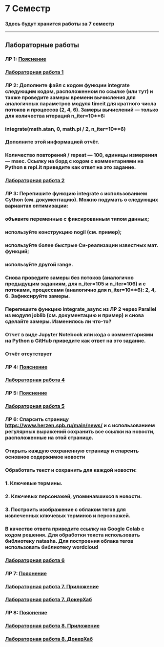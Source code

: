 # 7 Семестр
### Здесь будут хранится работы за 7 семестр
___________________________________________________________________________________
## Лабораторные работы

### ЛР 1: [Пояснение](https://replit.com/@zhukov/prog7-t1-lr1?v=1)
### [Лабораторная работа 1](https://docs.google.com/document/d/1af4W1p6Mhh0FgrTfOl6pIcJN--mFYKJu/edit)

### ЛР 2: Дополните файл с кодом функции integrate следующим кодом, расположенном по ссылке (или тут) и также проведите замеры времени вычисления для аналогичных параметров модуля timeit для кратного числа потоков и процессов (2, 4, 6). Замеры вычислений — только для количества итераций n_iter=10**6: 

### integrate(math.atan, 0, math.pi / 2, n_iter=10**6)
### Дополните этой информацией отчёт.

### Количество повторений / repeat — 100, единицы измерения — msec. Ссылку на борд с кодом с комментариями на Python в repl.it приведите как ответ на это задание.
### [Лабораторная работа 2](https://docs.google.com/document/d/1vuFrapRKqUzOZReTEeeDFq2ty5zCqyD1/edit)

### ЛР 3: Перепишите функцию integrate с использованием Cython (см. документацию). Можно подумать о следующих вариантах оптимизации: 
### объявите переменные с фиксированным типом данных;
### используйте конструкцию nogil (см. пример);
### используйте более быстрые Си-реализации известных мат. функций;
### используйте другой range.
### Снова проведите замеры без потоков (аналогично предыдущим заданиям, для n_iter=10**5 и n_iter=10**6) и с потоками, процессами (аналогично для n_iter=10**6): 2, 4, 6. Зафиксируйте замеры. 
### Перепишите функцию integrate_async из ЛР 2 через Parallel из модуля joblib (см. документацию и пример) и снова сделайте замеры. Изменилось ли что-то? 
### Отчет в виде Jupyter Notebook или кода с комментариями на Python в GitHub приведите как ответ на это задание.
### Отчёт отсутствует

### ЛР 4: [Пояснение](https://colab.research.google.com/drive/1BfSA7upBT-X0h_uzvdUVPtvuY9uzhClW?usp=sharing)
### [Лабораторная работа 4](https://colab.research.google.com/drive/1oVjO22kAeVha67xng0fOjGPGNSclwlTN?usp=sharing#scrollTo=pzdAB5X17dvU)

### ЛР 5: [Пояснение](https://replit.com/@zhukov/prog7-t2-lz6#main.py)
### [Лабораторная работа 5](https://replit.com/@egorchalapko/LR-7-Task-6#main.py)

### ЛР 6: Спарсить страницу https://www.herzen.spb.ru/main/news/ и с использованием регулярных выражений сохранить все ссылки на новости, расположенные на этой странице.

### Открыть каждую сохраненную страницу и спарсить основное содержимое новости

### Обработать текст и сохранить для каждой новости:
### 1. Ключевые термины.
### 2. Ключевых персонажей, упоминавшихся в новости.
### 3. Построить изображение с облаком тегов для извлеченных ключевых терминов и персонажей.
### В качестве ответа приведите ссылку на Google Colab с кодом решения. Для обработки текста использовать библиотеку natasha. Для построения облака тегов использовать библиотеку wordcloud

### [Лабораторная работа 6](https://colab.research.google.com/drive/1FD3RGyBMWW1B4mWOXRQtyZ1CMJEeMDL0?usp=sharing)

### ЛР 7: [Пояснение](https://replit.com/@zhukov/prog7-t3-lr7#simpleapp.py)
### [Лабораторная работа 7. Приложение](https://replit.com/@egorchalapko/prog7-t3-lr7-1#simpleapp.py)
### [Лабораторная работа 7. ДокерХаб](https://hub.docker.com/layers/greggoryrulz/my_repo/latest/images/sha256-ea8ec241f47e153df588cc637ac9abd3e7f6fa07d62816569e1214a9b66d3e68?context=repo)

### ЛР 8: [Пояснение](https://replit.com/@zhukov/prog7-t3-lr8#app.py)
### [Лабораторная работа 8. Приложение](https://replit.com/@egorchalapko/prog7-t3-lr8#app.py)
### [Лабораторная работа 8. ДокерХаб](https://hub.docker.com/repository/docker/greggoryrulz/dbwork/general)
